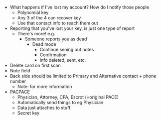 - What happens if I've lost my account? How do I notify those people
   - Polynomial key
   - Any 3 of the 4 can recover key
   - Use that contact info to reach them out
- Reporting that you've lost your key, is just one type of report
   - There's more! e.g.
     - Someone reports you as dead
       - Dead mode
         - Continue sening out notes
         - Confirmation
         - Info deleted, sent, etc.
- Delete card on first scan
- Note field
- Back side should be limited to Primary and Alternative contact + phone number
   - Note: for more information
- PACPACE
   - Physician, Attorney, CPA, Escrot (=original PACE)
   - Automatically send things to eg Physician
   - Data just attaches to stuff
   - Secret key
 
